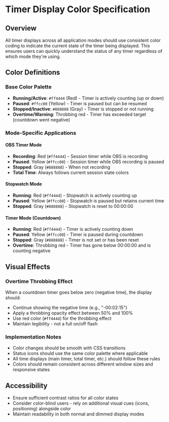 # Timer Display Color Specification

## Overview
All timer displays across all application modes should use consistent color coding to indicate the current state of the timer being displayed. This ensures users can quickly understand the status of any timer regardless of which mode they're using.

## Color Definitions

### Base Color Palette
- **Running/Active**: `#ff4444` (Red) - Timer is actively counting (up or down)
- **Paused**: `#ffcc00` (Yellow) - Timer is paused but can be resumed 
- **Stopped/Inactive**: `#888888` (Gray) - Timer is stopped or not running
- **Overtime/Warning**: Throbbing red - Timer has exceeded target (countdown went negative)

### Mode-Specific Applications

#### OBS Timer Mode
- **Recording**: Red (`#ff4444`) - Session timer while OBS is recording
- **Paused**: Yellow (`#ffcc00`) - Session timer while OBS recording is paused  
- **Stopped**: Gray (`#888888`) - When not recording
- **Total Time**: Always follows current session state colors

#### Stopwatch Mode  
- **Running**: Red (`#ff4444`) - Stopwatch is actively counting up
- **Paused**: Yellow (`#ffcc00`) - Stopwatch is paused but retains current time
- **Stopped**: Gray (`#888888`) - Stopwatch is reset to 00:00:00

#### Timer Mode (Countdown)
- **Running**: Red (`#ff4444`) - Timer is actively counting down
- **Paused**: Yellow (`#ffcc00`) - Timer is paused during countdown
- **Stopped**: Gray (`#888888`) - Timer is not set or has been reset
- **Overtime**: Throbbing red - Timer has gone below 00:00:00 and is counting negative

## Visual Effects

### Overtime Throbbing Effect
When a countdown timer goes below zero (negative time), the display should:
- Continue showing the negative time (e.g., "-00:02:15")
- Apply a throbbing opacity effect between 50% and 100%
- Use red color (`#ff4444`) for the throbbing effect
- Maintain legibility - not a full on/off flash

### Implementation Notes
- Color changes should be smooth with CSS transitions
- Status icons should use the same color palette where applicable
- All time displays (main timer, total timer, etc.) should follow these rules
- Colors should remain consistent across different window sizes and responsive states

## Accessibility
- Ensure sufficient contrast ratios for all color states
- Consider color-blind users - rely on additional visual cues (icons, positioning) alongside color
- Maintain readability in both normal and dimmed display modes